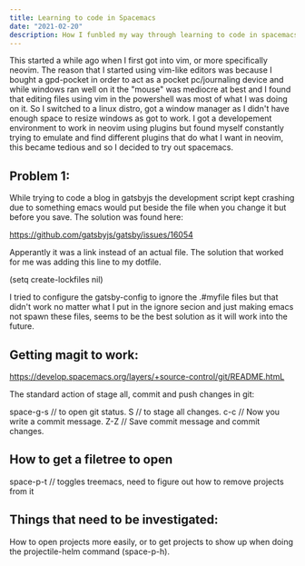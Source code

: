 ```yaml
---
title: Learning to code in Spacemacs
date: "2021-02-20"
description: How I funbled my way through learning to code in spacemacs
---
```


This started a while ago when I first got into vim, or more specifically neovim. The reason that I started using vim-like editors was because I bought a gpd-pocket in order to act as a pocket pc/journaling device and while windows ran well on it the "mouse" was mediocre at best and I found that editing files using vim in the powershell was most of what I was doing on it. So I switched to a linux distro, got a window manager as I didn't have enough space to resize windows as got to work. I got a developement environment to work in neovim using plugins but found myself constantly trying to emulate and find different plugins that do what I want in neovim, this became tedious and so I decided to try out spacemacs.

## Problem 1: 

While trying to code a blog in gatsbyjs the development script kept crashing due to something emacs would put beside the file when you change it but before you save. The solution was found here:

https://github.com/gatsbyjs/gatsby/issues/16054

Apperantly it was a link instead of an actual file. The solution that worked for me was adding this line to my dotfile.

(setq create-lockfiles nil)

I tried to configure the gatsby-config to ignore the .#myfile files but that didn't work no matter what I put in the ignore secion and just making emacs not spawn these files, seems to be the best solution as it will work into the future.


## Getting magit to work:

https://develop.spacemacs.org/layers/+source-control/git/README.htmL

The standard action of stage all, commit and push changes in git:

space-g-s // to open git status.
S         // to stage all changes.
c-c       // Now you write a commit message.
Z-Z       // Save commit message and commit changes.


## How to get a filetree to open

space-p-t // toggles treemacs, need to figure out how to remove projects from it

## Things that need to be investigated:

How to open projects more easily, or to get projects to show up when doing the projectile-helm command (space-p-h).
